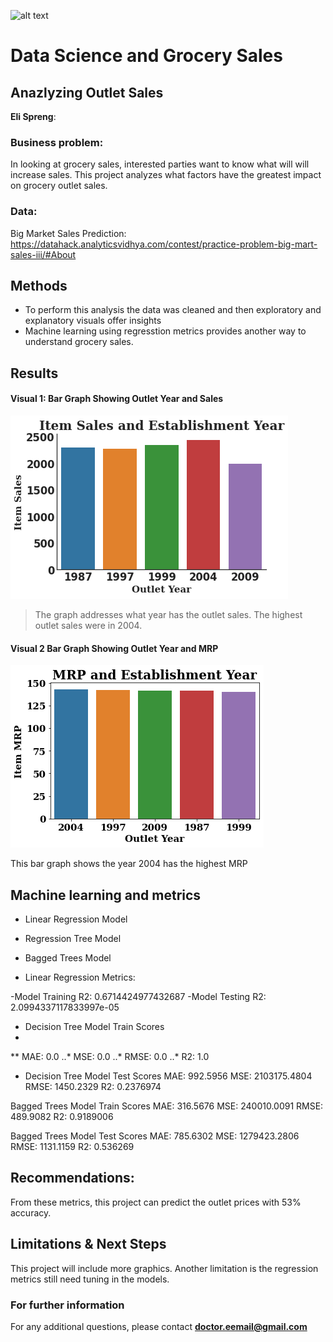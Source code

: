 ![alt text](https://learn.g2.com/hubfs/shopper%20marketing.jpg)

# Data Science and Grocery Sales
## Anazlyzing Outlet Sales  

**Eli Spreng**: 

### Business problem:

In looking at grocery sales, interested parties want to know what will will increase sales. This project analyzes what factors have the greatest impact on 
grocery outlet sales.


### Data:
Big Market Sales Prediction: https://datahack.analyticsvidhya.com/contest/practice-problem-big-mart-sales-iii/#About


## Methods
- To perform this analysis the data was cleaned and then exploratory and explanatory visuals offer insights
- Machine learning using regresstion metrics provides another way to understand grocery sales. 

## Results

#### Visual 1: Bar Graph Showing Outlet Year and Sales
![alt text](https://github.com/Elispreng/Project-1-Food-Sales-and-Store-Cultures/blob/main/Spreng%20Outlet%20Year%20and%20Sales.png)

> The graph addresses what year has the outlet sales. The highest outlet sales were in 2004.

#### Visual 2 Bar  Graph Showing Outlet Year and MRP

![alt text](https://github.com/Elispreng/Project-1-Food-Sales-and-Store-Cultures/blob/main/Spreng%20Outlet%20Year%20and%20MRP.png)


This bar graph shows the year 2004 has the highest MRP

## Machine learning and metrics
- Linear Regression Model
- Regression Tree Model
- Bagged Trees Model

- Linear Regression Metrics:

-Model Training R2: 0.6714424977432687
-Model Testing R2: 2.0994337117833997e-05

+ Decision Tree Model Train Scores
+ 
** MAE: 0.0 
..* MSE: 0.0 
..* RMSE: 0.0 
..* R2: 1.0

+ Decision Tree Model Test Scores
MAE: 992.5956 
MSE: 2103175.4804 
RMSE: 1450.2329 
R2: 0.2376974

Bagged Trees Model Train Scores
MAE: 316.5676 
MSE: 240010.0091 
RMSE: 489.9082 
R2: 0.9189006

Bagged Trees Model Test Scores
MAE: 785.6302 
MSE: 1279423.2806 
RMSE: 1131.1159 
R2: 0.536269

## Recommendations:

From these metrics, this project can predict the outlet prices with 53% accuracy. 

## Limitations & Next Steps

This project will include more graphics. Another limitation is the regression metrics still need tuning in the models. 

### For further information


For any additional questions, please contact **doctor.eemail@gmail.com**

